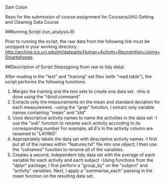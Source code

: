 Sam Colon	

Repo for the submission of course assignment for Coursera/JHU Getting and Cleaning Data Course


##Running Script (run_analysis.R)

Prior to running the script, the raw data from the following link must be unzipped in your working directory :
http://archive.ics.uci.edu/ml/datasets/Human+Activity+Recognition+Using+Smartphones.

##Description of Script Steps(going from raw to tidy data)

After reading in the "test" and "training" set files (with "read.table"), the script performs the following functions:

1. Merges the training and the test sets to create one data set.
	-this is done using the "rbind command"
2. Extracts only the measurements on the mean and standard deviation for each measurement.
	-using the "grep" function, I extract only variable names containing "mean" and "std"
3. Uses descriptive activity names to name the activities in the data set
	-I use the "sub" function to rename each activity according to its corresponding number
	For example, all 6's in the activity column are renamed to "LAYING"
4. Appropriately labels the data set with descriptive activity names
	-I first put all of the names within "features.txt" file into one object; I then  use the "colnames" function to rename all of the variables.   
5. Creates a second, independent tidy data set with the average of each variable for each activity and each subject
	-Using functions from the "dplyr" package, I first perform a "group_by" on the "subject" and "activity" variables.  Next, I apply a "summarise_each" passing in the mean function on the resulting data set.  

